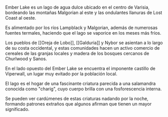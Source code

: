 Ember Lake es un lago de agua dulce ubicado en el centro de Varisia, bordeando las montañas Malgorian al este y las ondulantes llanuras de Lost Coast al oeste.

Es alimentado por los ríos Lampblack y Malgorian, además de numerosas fuentes termales, haciendo que el lago se vaporice en los meses más fríos.

Los pueblos de  [[Oreja de Lobo]], [[Galduria]] y Nybor se asientan a lo largo de su costa occidental, y estas comunidades hacen un activo comercio de cereales de las granjas locales y madera de los bosques cercanos de Churlwood y Sanos.

En el lado opuesto del Ember Lake se encuentra el imponente castillo de Viperwall, un lugar muy evitado por la población local.

El lago es el hogar de una fascinante criatura parecida a una salamandra conocida como "charig", cuyo cuerpo brilla con una fosforescencia interna.

Se pueden ver cardúmenes de estas criaturas nadando por la noche, formando patrones extraños que algunos afirman que tienen un mayor significado.
